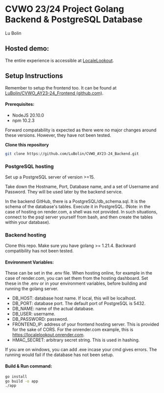 # CVWO 23/24 Project Golang Backend & PostgreSQL Database
Lu Bolin


## Hosted demo:
The entire experience is accessible at [LocaleLookout](https://localelookout.onrender.com/).



## Setup Instructions

Remember to setup the frontend too. It can be found at [LuBolin/CVWO_AY23-24_Frontend (github.com)](https://github.com/LuBolin/CVWO_AY23-24_Frontend).

#### Prerequisites:
- NodeJS 20.10.0
- npm 10.2.3

Forward compatability is expected as there were no major changes around these versions.
However, they have not been tested.



**Clone this repository**
```bash
git clone https://github.com/LuBolin/CVWO_AY23-24_Backend.git
```


### PostgreSQL hosting

Set up a PostgreSQL server of version >=15.

Take down the Hostname, Port, Database name, and a set of Username and Password. They will be used later by the backend service.

In the backend GitHub, there is a PostgreSQL/db_schema.sql. It is the schema of the database's tables. Execute it in PostgreSQL. (Note: in the case of hosting on render.com, a shell was not provided. In such situations, connect to the psql server yourself from bash, and then create the tables within your database).



### Backend hosting
Clone this repo.
Make sure you have golang >= 1.21.4.
Backward compatibility has not been tested.

#### Environment Variables:
These can be set in the .env file.
When hosting online, for example in the case of render.com, you can set them from the hosting dashboard.
Set these in the .env or in your environment variables, before building and running the golang server.

- DB_HOST: database host name. If local, this will be localhost.
- DB_PORT: database port. The default port of PostgreSQL is 5432.
- DB_NAME: name of the actual database.
- DB_USER: username.
- DB_PASSWORD: password.
- FRONTEND_IP: address of your frontend hosting server. This is provided for the sake of CORS.
  For the onrender.com example, this is https://localelookout.onrender.com.
- HMAC_SECRET: arbitrary secret string. This is used in hashing.

If you are on windows, you can add .exe incase your cmd gives errors.
The running would fail if the database has not been setup.
#### Build & Run command: 
```bash
go install
go build -o app
./app
```